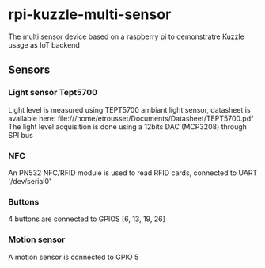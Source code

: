 # rpi-kuzzle-multi-sensor

The multi sensor device based on a raspberry pi to demonstratre Kuzzle usage as IoT backend

## Sensors

### Light sensor Tept5700

Light level is measured using TEPT5700 ambiant light sensor, datasheet is available here: file:///home/etrousset/Documents/Datasheet/TEPT5700.pdf
The light level acquisition is done using a 12bits DAC (MCP3208) through SPI bus

### NFC

An PN532 NFC/RFID module is used to read RFID cards, connected to UART '/dev/serial0'

### Buttons

4 buttons are connected to GPIOS [6, 13, 19, 26]

### Motion sensor

A motion sensor is connected to GPIO 5


